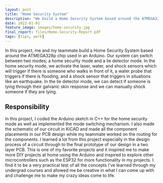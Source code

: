 ```yaml
---
layout: post
title: "Home Security System"
description: "We build a Home Security System based around the ATMEGA328p chip"
date: 2022-01-01
feature_image: images/home-security.jpg
final_report: files/Home-Security-Report.pdf
tags: [tips, work]
---
```

In this project, me and my teammate build a Home Security System based around the ATMEGA328p chip used in an Arduino. Our system can switch between two modes; a home security mode and a lie detector mode. In the home security mode, we activate the laser, water, and shock sensors which will trigger if there is someone who walks in front of it, a water probe that triggers if there is flooding, and a shock sensor that triggers in situations like an earthquake. In the lie detector mode, we can detect if someone is lying through their galvanic skin response and we can manually shock someone if they are lying.

<!--more-->

## Responsibility

In this project, I coded the Arduino sketch in C++ for the home security mode as well as implemented the mode switching mechanism. I also made the schematic of our circuit in KiCAD and made all the component placements in our PCB design while my teammate worked on the routing for the components. I learned a lot from this project especially in the design process of a circuit through to the final prototype of our design in a two layer PCB. This is one of my favorite projects and it inspired me to make more DIY projects at home using the Arduino and inspired to explore other microcontrollers such as the ESP32 for more functionality in my projects. I find it to be a very practical test of all the concepts I've learned through my undergrad courses and allowed me be creative in what I can come up with and challenge me to make my crazy ideas come to life.
